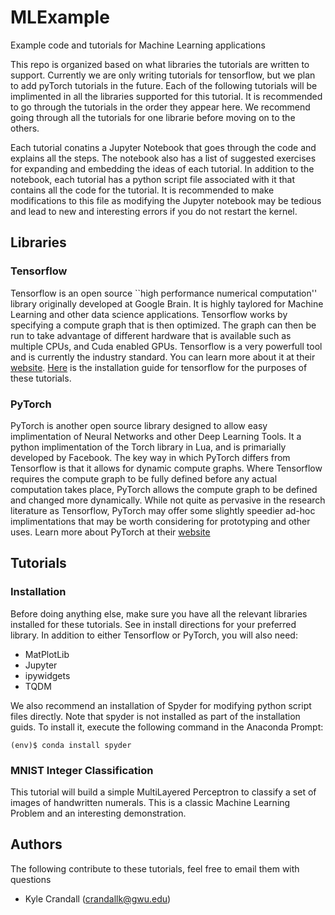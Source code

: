 # MLExample
Example code and tutorials for Machine Learning applications

This repo is organized based on what libraries the tutorials are written to 
support.  Currently we are only writing tutorials for tensorflow, but we plan to
add pyTorch tutorials in the future.  Each of the following tutorials will be
implimented in all the libraries supported for this tutorial.  It is recommended
to go through the tutorials in the order they appear here.  We recommend going
through all the tutorials for one librarie before moving on to the others.

Each tutorial conatins a Jupyter Notebook that goes through the code and
explains all the steps.  The notebook also has a list of suggested exercises for
expanding and embedding the ideas of each tutorial.  In addition to the
notebook, each tutorial has a python script file associated with it that
contains all the code for the tutorial.  It is recommended to make modifications
to this file as modifying the Jupyter notebook may be tedious and lead to new
and interesting errors if you do not restart the kernel.

## Libraries
### Tensorflow
Tensorflow is an open source ``high performance numerical computation'' library 
originally developed at Google Brain.  It is highly taylored for Machine
Learning and other data science applications.  Tensorflow works by specifying a
compute graph that is then optimized.  The graph can then be run to take
advantage of different hardware that is available such as multiple CPUs, and
Cuda enabled GPUs. Tensorflow is a very powerfull tool and is currently the
industry standard.  You can learn more about it at their
[website](https://www.tensorflow.org/).  [Here](https://github.com/LikeSmith/MLExample/blob/master/TensorFlowExamples/TensorFlowInstallationGuide.md)
is the installation guide for tensorflow for the purposes of these tutorials.

### PyTorch
PyTorch is another open source library designed to allow easy implimentation of 
Neural Networks and other Deep Learning Tools.  It a python implimentation of
the Torch library in Lua, and is primarially developed by Facebook. The key way
in which PyTorch differs from Tensorflow is that it allows for dynamic compute
graphs.  Where Tensorflow requires the compute graph to be fully defined before
any actual computation takes place, PyTorch allows the compute graph to be
defined and changed more dynamically.  While not quite as pervasive in the
research literature as Tensorflow, PyTorch may offer some slightly speedier
ad-hoc implimentations that may be worth considering for prototyping and other
uses.  Learn more about PyTorch at their [website](https://pytorch.org/)

## Tutorials
### Installation
Before doing anything else, make sure you have all the relevant libraries
installed for these tutorials.  See in install directions for your preferred
library.  In addition to either Tensorflow or PyTorch, you will also need:
- MatPlotLib
- Jupyter
- ipywidgets
- TQDM

We also recommend an installation of Spyder for modifying python script files
directly.  Note that spyder is not installed as part of the installation guids.
To install it, execute the following command in the Anaconda Prompt:
```
(env)$ conda install spyder
```

### MNIST Integer Classification
This tutorial will build a simple MultiLayered Perceptron to classify a set of
images of handwritten numerals.  This is a classic Machine Learning Problem and
an interesting demonstration.

## Authors
The following contribute to these tutorials, feel free to email them with
questions

- Kyle Crandall (crandallk@gwu.edu)
